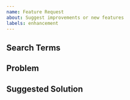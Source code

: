 ```yaml
---
name: Feature Request
about: Suggest improvements or new features
labels: enhancement
---
```


<!-- markdownlint-disable MD041 -->
## Search Terms

<!-- Include keywords that might help others with the same problem find this issue -->

## Problem

<!-- What is missing or inconvenient without this improvement or feature? -->

## Suggested Solution

<!-- How do you suggest fixing the problem? Do any other tools already do it? -->
